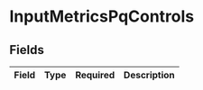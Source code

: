 # InputMetricsPqControls


## Fields

| Field       | Type        | Required    | Description |
| ----------- | ----------- | ----------- | ----------- |